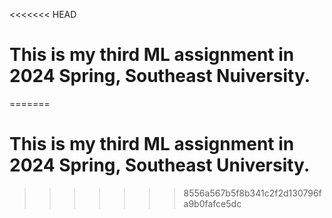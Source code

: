 <<<<<<< HEAD
# This is my third ML assignment in 2024 Spring, Southeast Nuiversity.
=======
# This is my third ML assignment in 2024 Spring, Southeast University.
>>>>>>> 8556a567b5f8b341c2f2d130796fa9b0fafce5dc
